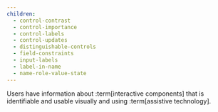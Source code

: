 ```yaml
---
children:
  - control-contrast
  - control-importance
  - control-labels
  - control-updates
  - distinguishable-controls
  - field-constraints
  - input-labels
  - label-in-name
  - name-role-value-state
---
```


Users have information about :term[interactive components] that is identifiable and usable visually and using :term[assistive technology].
